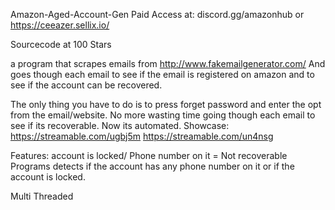Amazon-Aged-Account-Gen
Paid Access at: 
discord.gg/amazonhub or https://ceeazer.sellix.io/

Sourcecode at 100 Stars 

 a program that scrapes emails from
http://www.fakemailgenerator.com/
And goes though each email to see
if the email is registered on amazon
and to see if the account can be recovered.

 The only thing you have to do is to press forget password
and enter the opt from the email/website.
No more wasting time going though each email to see if
its recoverable. Now its automated.
Showcase:
https://streamable.com/ugbj5m
https://streamable.com/un4nsg

Features:
account is locked/ Phone number on it = Not recoverable
Programs detects if the account has any phone
number on it or if the account is locked.

 Multi Threaded

